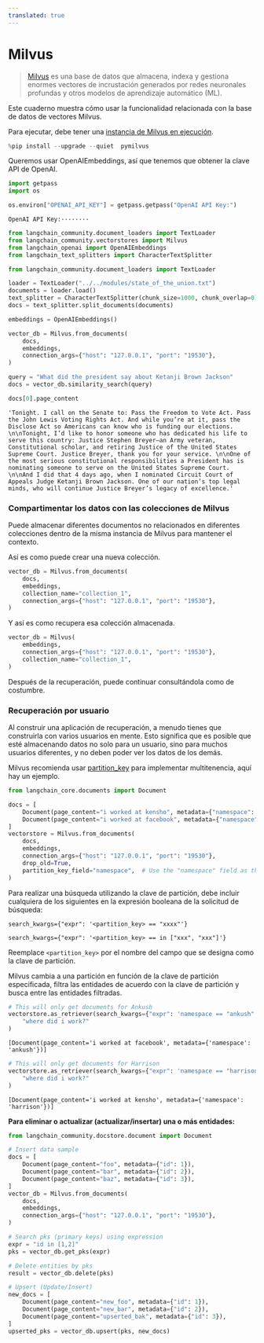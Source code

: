 ```yaml
---
translated: true
---
```


# Milvus

>[Milvus](https://milvus.io/docs/overview.md) es una base de datos que almacena, indexa y gestiona enormes vectores de incrustación generados por redes neuronales profundas y otros modelos de aprendizaje automático (ML).

Este cuaderno muestra cómo usar la funcionalidad relacionada con la base de datos de vectores Milvus.

Para ejecutar, debe tener una [instancia de Milvus en ejecución](https://milvus.io/docs/install_standalone-docker.md).

```python
%pip install --upgrade --quiet  pymilvus
```

Queremos usar OpenAIEmbeddings, así que tenemos que obtener la clave API de OpenAI.

```python
import getpass
import os

os.environ["OPENAI_API_KEY"] = getpass.getpass("OpenAI API Key:")
```

```output
OpenAI API Key:········
```

```python
from langchain_community.document_loaders import TextLoader
from langchain_community.vectorstores import Milvus
from langchain_openai import OpenAIEmbeddings
from langchain_text_splitters import CharacterTextSplitter
```

```python
from langchain_community.document_loaders import TextLoader

loader = TextLoader("../../modules/state_of_the_union.txt")
documents = loader.load()
text_splitter = CharacterTextSplitter(chunk_size=1000, chunk_overlap=0)
docs = text_splitter.split_documents(documents)

embeddings = OpenAIEmbeddings()
```

```python
vector_db = Milvus.from_documents(
    docs,
    embeddings,
    connection_args={"host": "127.0.0.1", "port": "19530"},
)
```

```python
query = "What did the president say about Ketanji Brown Jackson"
docs = vector_db.similarity_search(query)
```

```python
docs[0].page_content
```

```output
'Tonight. I call on the Senate to: Pass the Freedom to Vote Act. Pass the John Lewis Voting Rights Act. And while you’re at it, pass the Disclose Act so Americans can know who is funding our elections. \n\nTonight, I’d like to honor someone who has dedicated his life to serve this country: Justice Stephen Breyer—an Army veteran, Constitutional scholar, and retiring Justice of the United States Supreme Court. Justice Breyer, thank you for your service. \n\nOne of the most serious constitutional responsibilities a President has is nominating someone to serve on the United States Supreme Court. \n\nAnd I did that 4 days ago, when I nominated Circuit Court of Appeals Judge Ketanji Brown Jackson. One of our nation’s top legal minds, who will continue Justice Breyer’s legacy of excellence.'
```

### Compartimentar los datos con las colecciones de Milvus

Puede almacenar diferentes documentos no relacionados en diferentes colecciones dentro de la misma instancia de Milvus para mantener el contexto.

Así es como puede crear una nueva colección.

```python
vector_db = Milvus.from_documents(
    docs,
    embeddings,
    collection_name="collection_1",
    connection_args={"host": "127.0.0.1", "port": "19530"},
)
```

Y así es como recupera esa colección almacenada.

```python
vector_db = Milvus(
    embeddings,
    connection_args={"host": "127.0.0.1", "port": "19530"},
    collection_name="collection_1",
)
```

Después de la recuperación, puede continuar consultándola como de costumbre.

### Recuperación por usuario

Al construir una aplicación de recuperación, a menudo tienes que construirla con varios usuarios en mente. Esto significa que es posible que esté almacenando datos no solo para un usuario, sino para muchos usuarios diferentes, y no deben poder ver los datos de los demás.

Milvus recomienda usar [partition_key](https://milvus.io/docs/multi_tenancy.md#Partition-key-based-multi-tenancy) para implementar multitenencia, aquí hay un ejemplo.

```python
from langchain_core.documents import Document

docs = [
    Document(page_content="i worked at kensho", metadata={"namespace": "harrison"}),
    Document(page_content="i worked at facebook", metadata={"namespace": "ankush"}),
]
vectorstore = Milvus.from_documents(
    docs,
    embeddings,
    connection_args={"host": "127.0.0.1", "port": "19530"},
    drop_old=True,
    partition_key_field="namespace",  # Use the "namespace" field as the partition key
)
```

Para realizar una búsqueda utilizando la clave de partición, debe incluir cualquiera de los siguientes en la expresión booleana de la solicitud de búsqueda:

`search_kwargs={"expr": '<partition_key> == "xxxx"'}`

`search_kwargs={"expr": '<partition_key> == in ["xxx", "xxx"]'}`

Reemplace `<partition_key>` por el nombre del campo que se designa como la clave de partición.

Milvus cambia a una partición en función de la clave de partición especificada, filtra las entidades de acuerdo con la clave de partición y busca entre las entidades filtradas.

```python
# This will only get documents for Ankush
vectorstore.as_retriever(search_kwargs={"expr": 'namespace == "ankush"'}).invoke(
    "where did i work?"
)
```

```output
[Document(page_content='i worked at facebook', metadata={'namespace': 'ankush'})]
```

```python
# This will only get documents for Harrison
vectorstore.as_retriever(search_kwargs={"expr": 'namespace == "harrison"'}).invoke(
    "where did i work?"
)
```

```output
[Document(page_content='i worked at kensho', metadata={'namespace': 'harrison'})]
```

**Para eliminar o actualizar (actualizar/insertar) una o más entidades:**

```python
from langchain_community.docstore.document import Document

# Insert data sample
docs = [
    Document(page_content="foo", metadata={"id": 1}),
    Document(page_content="bar", metadata={"id": 2}),
    Document(page_content="baz", metadata={"id": 3}),
]
vector_db = Milvus.from_documents(
    docs,
    embeddings,
    connection_args={"host": "127.0.0.1", "port": "19530"},
)

# Search pks (primary keys) using expression
expr = "id in [1,2]"
pks = vector_db.get_pks(expr)

# Delete entities by pks
result = vector_db.delete(pks)

# Upsert (Update/Insert)
new_docs = [
    Document(page_content="new_foo", metadata={"id": 1}),
    Document(page_content="new_bar", metadata={"id": 2}),
    Document(page_content="upserted_bak", metadata={"id": 3}),
]
upserted_pks = vector_db.upsert(pks, new_docs)
```
